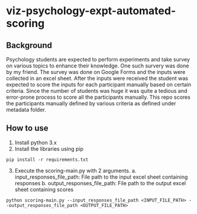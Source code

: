 # viz-psychology-expt-automated-scoring

## Background
Psychology students are expected to perform experiments and take survey on various topics to enhance their knowledge. One such survery was done by my friend.
The survey was done on Google Forms and the inputs were collected in an excel sheet. After the inputs were received the student was expected to score the inputs for each participant manually based on certain criteria. Since the number of students was huge it was quite a tedious and error-prone process to score all the participants manually.
This repo scores the participants manually defined by various criteria as defined under metadata folder.

## How to use
1. Install python 3.x
2. Install the libraries using pip
```
pip install -r requirements.txt
```
3. Execute the scoring-main.py with 2 arguments.
	a. input_responses_file_path: File path to the input excel sheet containing responses
	b. output_responses_file_path: File path to the output excel sheet containing scores

```
python scoring-main.py --input_responses_file_path <INPUT_FILE_PATH> --output_responses_file_path <OUTPUT_FILE_PATH>
```